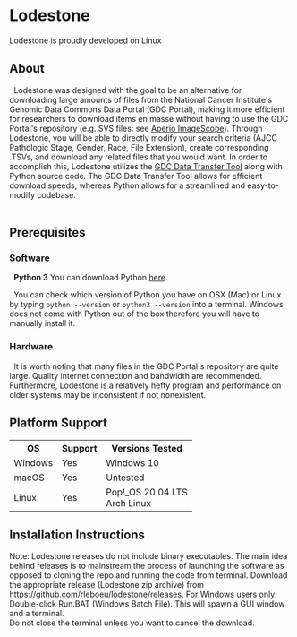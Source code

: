 # Lodestone
Lodestone is proudly developed on Linux
## About
&nbsp;&nbsp;Lodestone was designed with the goal to be an alternative for downloading large amounts of files from the National Cancer Institute's Genomic Data Commons Data Portal (GDC Portal), making it more efficient for researchers to download items en masse without having to use the GDC Portal's repository (e.g. SVS files: see <a href="https://www.leicabiosystems.com/digital-pathology/manage/aperio-imagescope/">Aperio ImageScope</a>). Through Lodestone, you will be able to directly modify your search criteria (AJCC Pathologic Stage, Gender, Race, File Extension), create corresponding .TSVs, and download any related files that you would want. In order to accomplish this, Lodestone utilizes the <a href="https://gdc.cancer.gov/access-data/gdc-data-transfer-tool">GDC Data Transfer Tool</a> along with Python source code. The GDC Data Transfer Tool allows for efficient download speeds, whereas Python allows for a streamlined and easy-to-modify codebase.<br /><br />

## Prerequisites
### Software
&nbsp;&nbsp;<b>Python 3</b> You can download Python <a href="https://www.python.org/downloads/">here</a>.<br />

&nbsp;&nbsp;You can check which version of Python you have on OSX (Mac) or Linux by typing `python --version` or `python3 --version` into a terminal.
Windows does not come with Python out of the box therefore you will have to manually install it.<br />

### Hardware
&nbsp;&nbsp;It is worth noting that many files in the GDC Portal's repository are quite large. Quality internet connection and bandwidth are recommended. Furthermore, Lodestone is a relatively hefty program and performance on older systems may be inconsistent if not nonexistent.

## Platform Support
<table border = "0">
          <tr>
            <th>OS</th>
            <th>Support</th>
            <th>Versions Tested</th>
         </tr>
         <tr>
           <td>Windows</td>
           <td>Yes</td>
           <td>Windows 10</td>
         </tr>
          <tr>
           <td>macOS</td>
           <td>Yes</td>
           <td>Untested</td>
         </tr>
        <tr>
           <td>Linux</td>
           <td>Yes</td>
           <td>Pop!_OS 20.04 LTS<br />Arch Linux</td>
         </tr>
</table>

## Installation Instructions
Note: Lodestone releases do not include binary executables. The main idea behind releases is to mainstream the process of launching the software as opposed to cloning the repo and running the code from terminal.
Download the appropriate release (Lodestone zip archive) from https://github.com/rleboeu/lodestone/releases. 
For Windows users only: Double-click Run.BAT (Windows Batch File). This will spawn a GUI window and a terminal. <br/>
Do not close the terminal unless you want to cancel the download.
